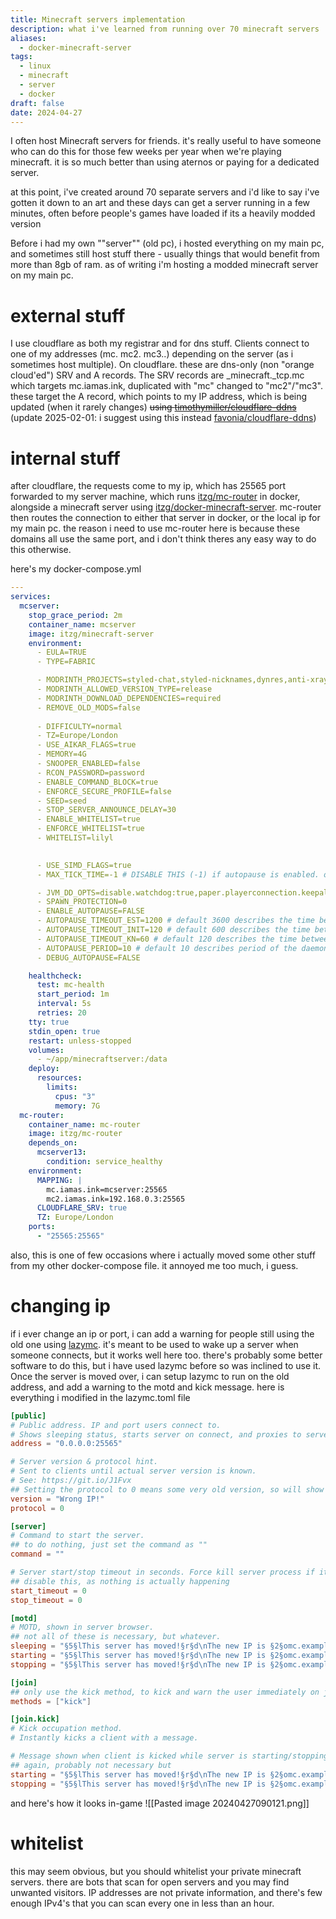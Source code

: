 ```yaml
---
title: Minecraft servers implementation
description: what i've learned from running over 70 minecraft servers
aliases:
  - docker-minecraft-server
tags:
  - linux
  - minecraft
  - server
  - docker
draft: false
date: 2024-04-27
---
```

I often host Minecraft servers for friends. it's really useful to have someone who can do this for those few weeks per year when we're playing minecraft. it is so much better than using aternos or paying for a dedicated server.

at this point, i've created around 70 separate servers and i'd like to say i've gotten it down to an art and these days can get a server running in a few minutes, often before people's games have loaded if its a heavily modded version

Before i had my own ""server"" (old pc), i hosted everything on my main pc, and sometimes still host stuff there - usually things that would benefit from more than 8gb of ram. as of writing i'm hosting a modded minecraft server on my main pc.

# external stuff
I use cloudflare as both my registrar and for dns stuff. Clients connect to one of my addresses (mc. mc2. mc3..) depending on the server (as i sometimes host multiple). On cloudflare. these are dns-only (non "orange cloud'ed") SRV and A records. The SRV records are \_minecraft.\_tcp.mc which targets mc.iamas.ink, duplicated with "mc" changed to "mc2"/"mc3".
these target the A record, which points to my IP address, which is being updated (when it rarely changes) ~~using [timothymiller/cloudflare-ddns](https://github.com/timothymiller/cloudflare-ddns)~~ 
(update 2025-02-01: i suggest using this instead [favonia/cloudflare-ddns](https://github.com/favonia/cloudflare-ddns))
# internal stuff
after cloudflare, the requests come to my ip, which has 25565 port forwarded to my server machine, which runs [itzg/mc-router](https://github.com/itzg/mc-router) in docker, alongside a minecraft server using [itzg/docker-minecraft-server](https://github.com/itzg/docker-minecraft-server). 
mc-router then routes the connection to either that server in docker, or the local ip for my main pc. the reason i need to use mc-router here is because these domains all use the same port, and i don't think theres any easy way to do this otherwise.

here's my docker-compose.yml
```yml
---
services:
  mcserver:
    stop_grace_period: 2m
    container_name: mcserver
    image: itzg/minecraft-server
    environment:
      - EULA=TRUE
      - TYPE=FABRIC

      - MODRINTH_PROJECTS=styled-chat,styled-nicknames,dynres,anti-xray,luckperms,chunky,spark,minimotd,carpet,itemrename,lithium,krypton,ferrite-core,noisium,adaptiveview,fabric-api
      - MODRINTH_ALLOWED_VERSION_TYPE=release
      - MODRINTH_DOWNLOAD_DEPENDENCIES=required
      - REMOVE_OLD_MODS=false
      
      - DIFFICULTY=normal
      - TZ=Europe/London
      - USE_AIKAR_FLAGS=true
      - MEMORY=4G
      - SNOOPER_ENABLED=false
      - RCON_PASSWORD=password
      - ENABLE_COMMAND_BLOCK=true
      - ENFORCE_SECURE_PROFILE=false
      - SEED=seed
      - STOP_SERVER_ANNOUNCE_DELAY=30
      - ENABLE_WHITELIST=true
      - ENFORCE_WHITELIST=true
      - WHITELIST=lilyl
  

      - USE_SIMD_FLAGS=true
      - MAX_TICK_TIME=-1 # DISABLE THIS (-1) if autopause is enabled. otherwise 120000

      - JVM_DD_OPTS=disable.watchdog:true,paper.playerconnection.keepalive:120
      - SPAWN_PROTECTION=0
      - ENABLE_AUTOPAUSE=FALSE
      - AUTOPAUSE_TIMEOUT_EST=1200 # default 3600 describes the time between the last client disconnect and the pausing of the process
      - AUTOPAUSE_TIMEOUT_INIT=120 # default 600 describes the time between server start and the pausing of the process, when no client connects inbetween
      - AUTOPAUSE_TIMEOUT_KN=60 # default 120 describes the time between knocking of the port (e.g. by the main menu ping) and the pausing of the process, when no client connects inbetween
      - AUTOPAUSE_PERIOD=10 # default 10 describes period of the daemonized state machine, that handles the pausing of the process
      - DEBUG_AUTOPAUSE=FALSE

    healthcheck:
      test: mc-health
      start_period: 1m
      interval: 5s
      retries: 20
    tty: true
    stdin_open: true
    restart: unless-stopped
    volumes:
      - ~/app/minecraftserver:/data
    deploy:
      resources:
        limits:
          cpus: "3"
          memory: 7G
  mc-router:
    container_name: mc-router
    image: itzg/mc-router
    depends_on:
      mcserver13:
        condition: service_healthy
    environment:
      MAPPING: |
	    mc.iamas.ink=mcserver:25565
        mc2.iamas.ink=192.168.0.3:25565
      CLOUDFLARE_SRV: true
      TZ: Europe/London
    ports:
      - "25565:25565"
```

also, this is one of few occasions where i actually moved some other stuff from my other docker-compose file. it annoyed me too much, i guess.

# changing ip
if i ever change an ip or port, i can add a warning for people still using the old one using [lazymc](https://github.com/timvisee/lazymc). it's meant to be used to wake up a server when someone connects, but it works well here too. there's probably some better software to do this, but i have used lazymc before so was inclined to use it. 
Once the server is moved over, i can setup lazymc to run on the old address, and add a warning to the motd and kick message.
here is everything i modified in the lazymc.toml file

```toml
[public]
# Public address. IP and port users connect to.
# Shows sleeping status, starts server on connect, and proxies to server.
address = "0.0.0.0:25565"

# Server version & protocol hint.
# Sent to clients until actual server version is known.
# See: https://git.io/J1Fvx
## Setting the protocol to 0 means some very old version, so will show "Wrong IP!" as the version.
version = "Wrong IP!"
protocol = 0

[server]
# Command to start the server.
## to do nothing, just set the command as ""
command = ""

# Server start/stop timeout in seconds. Force kill server process if it takes too long.
## disable this, as nothing is actually happening
start_timeout = 0
stop_timeout = 0

[motd]
# MOTD, shown in server browser.
## not all of these is necessary, but whatever.
sleeping = "§5§lThis server has moved!§r§d\nThe new IP is §2§omc.example.com§r§d, no colon / port"
starting = "§5§lThis server has moved!§r§d\nThe new IP is §2§omc.example.com§r§d, no colon / port"
stopping = "§5§lThis server has moved!§r§d\nThe new IP is §2§omc.example.com§r§d, no colon / port"

[join]
## only use the kick method, to kick and warn the user immediately on join.
methods = ["kick"]

[join.kick]
# Kick occupation method.
# Instantly kicks a client with a message.

# Message shown when client is kicked while server is starting/stopping.
## again, probably not necessary but
starting = "§5§lThis server has moved!§r§d\nThe new IP is §2§omc.example.com§r§d, no colon / port"
stopping = "§5§lThis server has moved!§r§d\nThe new IP is §2§omc.example.com§r§d, no colon / port"
```

and here's how it looks in-game
![[Pasted image 20240427090121.png]]

# whitelist
this may seem obvious, but you should whitelist your private minecraft servers. there are bots that scan for open servers and you may find unwanted visitors. IP addresses are not private information, and there's few enough IPv4's that you can scan every one in less than an hour.